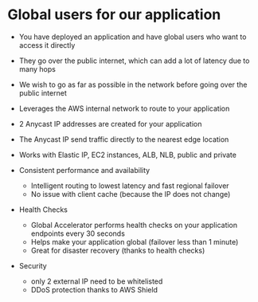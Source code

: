 # Global users for our application

- You have deployed an application and have global users who want to access it directly
- They go over the public internet, which can add a lot of latency due to many hops
- We wish to go as far as possible in the network before going over the public internet

- Leverages the AWS internal network to route to your application
- 2 Anycast IP addresses are created for your application
- The Anycast IP send traffic directly to the nearest edge location

- Works with Elastic IP, EC2 instances, ALB, NLB, public and private
- Consistent performance and availability
    - Intelligent routing to lowest latency and fast regional failover
    - No issue with client cache (because the IP does not change)
- Health Checks
  - Global Accelerator performs health checks on your application endpoints every 30 seconds
  - Helps make your application global (failover less than 1 minute)
  - Great for disaster recovery (thanks to health checks)

- Security 
    - only 2 external IP need to be whitelisted
    - DDoS protection thanks to AWS Shield

